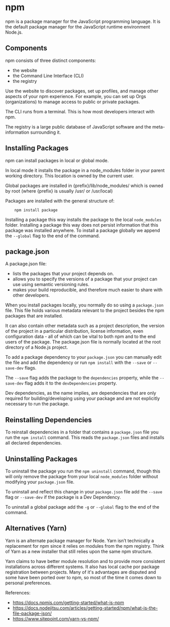 # npm

npm is a package manager for the JavaScript programming language. 
It is the default package manager for the JavaScript runtime environment Node.js. 

## Components

npm consists of three distinct components:

- the website
- the Command Line Interface (CLI)
- the registry

Use the website to discover packages, set up profiles, and manage other aspects of your npm experience. For example, you can set up Orgs (organizations) to manage access to public or private packages.

The CLI runs from a terminal. This is how most developers interact with npm.

The registry is a large public database of JavaScript software and the meta-information surrounding it.

## Installing Packages

npm can install packages in local or global mode. 

In local mode it installs the package in a node_modules folder in your parent working directory. This location is owned by the current user. 

Global packages are installed in {prefix}/lib/node_modules/ which is owned by root (where {prefix} is usually /usr/ or /usr/local)

Packages are installed with the general structure of:

```
    npm install package
```

Installing a package this way installs the package to the local `node_modules` folder.
Installing a package this way does not persist information that this package was installed anywhere.
To install a package globally we append the `--global` flag to the end of the command.

## package.json

A package.json file:

- lists the packages that your project depends on.
- allows you to specify the versions of a package that your project can use using semantic versioning rules.
- makes your build reproducible, and therefore much easier to share with other developers.

When you install packages locally, you normally do so using a `package.json` file.
This file holds various metadata relevant to the project besides the npm packages that are installed.

It can also contain other metadata such as a project description, the version of the project in a particular distribution, license information, even configuration data - all of which can be vital to both npm and to the end users of the package. 
The package.json file is normally located at the root directory of a Node.js project.

To add a package dependency to your `package.json` you can manually edit the file and add the dependency or run `npm install` with the `--save` or `--save-dev` flags.

The `--save` flag adds the package to the `dependencies` property, while the `--save-dev` flag adds it to the `devDependencies` property.

Dev dependencies, as the name implies, are dependencies that are only required for building/developing using your package and are not explicitly necessary to run the package.

## Reinstalling Dependencies

To reinstall dependencies in a folder that contains a `package.json` file you run the `npm install` command.
This reads the `package.json` files and installs all declared dependencies.

## Uninstalling Packages

To uninstall the package you run the `npm uninstall` command, though this will only remove the package from your local `node_modules` folder without modifying your `package.json` file.

To uninstall and reflect this change in your `package.json` file add the `--save` flag or `--save-dev` if the package is a Dev Dependency.

To uninstall a global package add the `-g` or `--global` flag to the end of the command.

## Alternatives (Yarn)

Yarn is an alternate package manager for Node. 
Yarn isn’t technically a replacement for npm since it relies on modules from the npm registry. 
Think of Yarn as a new installer that still relies upon the same npm structure.

Yarn claims to have better module resolution and to provide more consistent installations across different systems. It also has local cache por package registration between projects.
Many of it's advantages are disputed and some have been ported over to npm, so most of the time it comes down to personal preferences. 

References:
- https://docs.npmjs.com/getting-started/what-is-npm
- https://docs.nodejitsu.com/articles/getting-started/npm/what-is-the-file-package-json/
- https://www.sitepoint.com/yarn-vs-npm/
